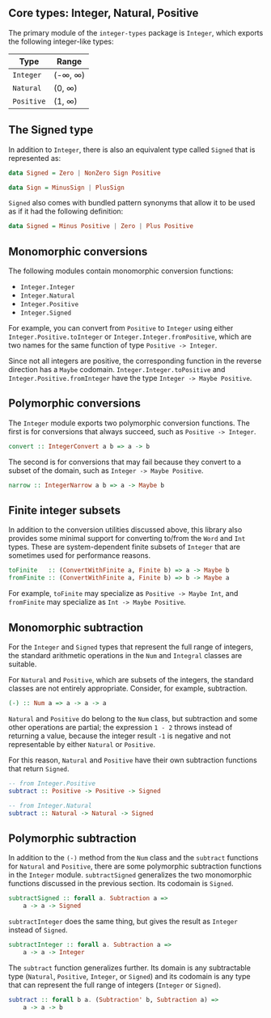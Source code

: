 ## Core types: Integer, Natural, Positive

The primary module of the `integer-types` package is `Integer`, which exports
the following integer-like types:

Type          | Range
--------------|------------
`Integer`     | (-∞, ∞)
`Natural`     | (0, ∞)
`Positive`    | (1, ∞)

## The Signed type

In addition to `Integer`, there is also an equivalent type called `Signed` that
is represented as:

```haskell
data Signed = Zero | NonZero Sign Positive

data Sign = MinusSign | PlusSign
```

`Signed` also comes with bundled pattern synonyms that allow it to be used as if
it had the following definition:

```haskell
data Signed = Minus Positive | Zero | Plus Positive
```

## Monomorphic conversions

The following modules contain monomorphic conversion functions:

- `Integer.Integer`
- `Integer.Natural`
- `Integer.Positive`
- `Integer.Signed`

For example, you can convert from `Positive` to `Integer` using either
`Integer.Positive.toInteger` or `Integer.Integer.fromPositive`, which are two
names for the same function of type `Positive -> Integer`.

Since not all integers are positive, the corresponding function in the reverse
direction has a `Maybe` codomain. `Integer.Integer.toPositive` and
`Integer.Positive.fromInteger` have the type `Integer -> Maybe Positive`.

## Polymorphic conversions

The `Integer` module exports two polymorphic conversion functions. The first is
for conversions that always succeed, such as `Positive -> Integer`.

```haskell
convert :: IntegerConvert a b => a -> b
```

The second is for conversions that may fail because they convert to a subset of
the domain, such as `Integer -> Maybe Positive`.

```haskell
narrow :: IntegerNarrow a b => a -> Maybe b
```

## Finite integer subsets

In addition to the conversion utilities discussed above, this library also
provides some minimal support for converting to/from the `Word` and `Int` types.
These are system-dependent finite subsets of `Integer` that are sometimes used
for performance reasons.

```haskell
toFinite   :: (ConvertWithFinite a, Finite b) => a -> Maybe b
fromFinite :: (ConvertWithFinite a, Finite b) => b -> Maybe a
```

For example, `toFinite` may specialize as `Positive -> Maybe Int`, and
`fromFinite` may specialize as `Int -> Maybe Positive`.

## Monomorphic subtraction

For the `Integer` and `Signed` types that represent the full range of integers,
the standard arithmetic operations in the `Num` and `Integral` classes are
suitable.

For `Natural` and `Positive`, which are subsets of the integers, the standard
classes are not entirely appropriate. Consider, for example, subtraction.

```haskell
(-) :: Num a => a -> a -> a
```

`Natural` and `Positive` do belong to the `Num` class, but subtraction and some
other operations are partial; the expression `1 - 2` throws instead of returning
a value, because the integer result `-1` is negative and not representable by
either `Natural` or `Positive`.

For this reason, `Natural` and `Positive` have their own subtraction functions
that return `Signed`.

```haskell
-- from Integer.Positive
subtract :: Positive -> Positive -> Signed

-- from Integer.Natural
subtract :: Natural -> Natural -> Signed
```

## Polymorphic subtraction

In addition to the `(-)` method from the `Num` class and the `subtract`
functions for `Natural` and `Positive`, there are some polymorphic subtraction
functions in the `Integer` module. `subtractSigned` generalizes the two
monomorphic functions discussed in the previous section. Its codomain is
`Signed`.

```haskell
subtractSigned :: forall a. Subtraction a =>
    a -> a -> Signed
```

`subtractInteger` does the same thing, but gives the result as `Integer` instead
of `Signed`.

```haskell
subtractInteger :: forall a. Subtraction a =>
    a -> a -> Integer
```

The `subtract` function generalizes further. Its domain is any subtractable type
(`Natural`, `Positive`, `Integer`, or `Signed`) and its codomain is any type
that can represent the full range of integers (`Integer` or `Signed`).

```haskell
subtract :: forall b a. (Subtraction' b, Subtraction a) =>
    a -> a -> b
```
